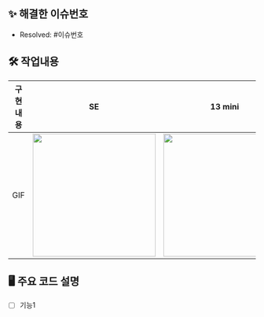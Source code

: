 ## ✨ 해결한 이슈번호
<!-- 해결한 이슈 번호를 작성해주세요 (Ex. #4) -->
- Resolved: #이슈번호

## 🛠️ 작업내용
<!-- 작업한 내용을 작성해주세요 ( UI 구현이라면 사진이나 GIF 올려주시면 감사용~ ) -->

|    구현 내용    |   SE   |   13 mini   |   15 pro   |
| :-------------: | :----------: | :----------: | :----------: |
| GIF | <img src = "" width ="250"> | <img src = "" width ="250"> | <img src = "" width ="250"> |


## 🖥️ 주요 코드 설명
<!-- 작업한 내용을 작성해주세요 ( UI 구현이라면 사진이나 GIF 올려주시면 감사용~ ) -->
- [ ] 기능1
